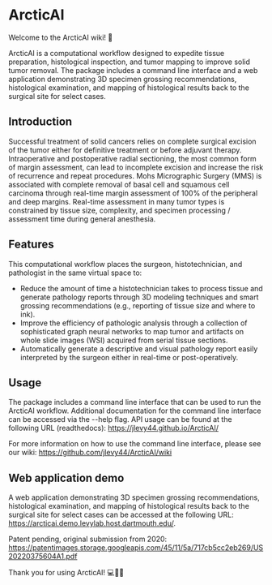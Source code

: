 # ArcticAI

Welcome to the ArcticAI wiki! 🎉

ArcticAI is a computational workflow designed to expedite tissue preparation, histological inspection, and tumor mapping to improve solid tumor removal. The package includes a command line interface and a web application demonstrating 3D specimen grossing recommendations, histological examination, and mapping of histological results back to the surgical site for select cases.

## Introduction

Successful treatment of solid cancers relies on complete surgical excision of the tumor either for definitive treatment or before adjuvant therapy. Intraoperative and postoperative radial sectioning, the most common form of margin assessment, can lead to incomplete excision and increase the risk of recurrence and repeat procedures. Mohs Micrographic Surgery (MMS) is associated with complete removal of basal cell and squamous cell carcinoma through real-time margin assessment of 100% of the peripheral and deep margins. Real-time assessment in many tumor types is constrained by tissue size, complexity, and specimen processing / assessment time during general anesthesia.

## Features

This computational workflow places the surgeon, histotechnician, and pathologist in the same virtual space to:

- Reduce the amount of time a histotechnician takes to process tissue and generate pathology reports through 3D modeling techniques and smart grossing recommendations (e.g., reporting of tissue size and where to ink).
- Improve the efficiency of pathologic analysis through a collection of sophisticated graph neural networks to map tumor and artifacts on whole slide images (WSI) acquired from serial tissue sections.
- Automatically generate a descriptive and visual pathology report easily interpreted by the surgeon either in real-time or post-operatively.

## Usage

The package includes a command line interface that can be used to run the ArcticAI workflow. Additional documentation for the command line interface can be accessed via the --help flag. API usage can be found at the following URL (readthedocs): https://jlevy44.github.io/ArcticAI/

For more information on how to use the command line interface, please see our wiki: https://github.com/jlevy44/ArcticAI/wiki   

## Web application demo

A web application demonstrating 3D specimen grossing recommendations, histological examination, and mapping of histological results back to the surgical site for select cases can be accessed at the following URL: https://arcticai.demo.levylab.host.dartmouth.edu/.

Patent pending, original submission from 2020: https://patentimages.storage.googleapis.com/45/11/5a/717cb5cc2eb269/US20220375604A1.pdf

Thank you for using ArcticAI! 💻🔬🧬